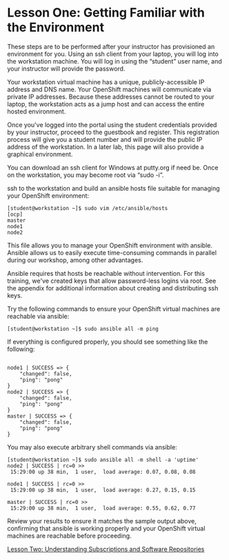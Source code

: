 # Lesson One: Getting Familiar with the Environment

These steps are to be performed after your instructor has provisioned an environment for you. Using an ssh client from your laptop, you will log into the workstation machine. You will log in using the “student” user name, and your instructor will provide the password. 

Your workstation virtual machine has a unique, publicly-accessible IP address and DNS name. Your OpenShift machines will communicate via private IP addresses. Because these addresses cannot be routed to your laptop, the workstation acts as a jump host and can access the entire hosted environment.

Once you've logged into the portal using the student credentials provided by your instructor, proceed to the guestbook and register. This registration process will give you a student number and will provide the public IP address of the workstation. In a later lab, this page will also provide a graphical environment.

You can download an ssh client for Windows at putty.org if need be. Once on the workstation, you may become root via “sudo -i”. 

ssh to the workstation and build an ansible hosts file suitable for managing your OpenShift environment:
```
[student@workstation ~]$ sudo vim /etc/ansible/hosts
[ocp]
master
node1
node2
```

This file allows you to manage your OpenShift environment with ansible. Ansible allows us to easily execute time-consuming commands in parallel during our workshop, among other advantages.

Ansible requires that hosts be reachable without intervention. For this training, we've created keys that allow password-less logins via root. See the appendix for additional information about creating and distributing ssh keys.

Try the following commands to ensure your OpenShift virtual machines are reachable via ansible:
```
[student@workstation ~]$ sudo ansible all -m ping
```
If everything is configured properly, you should see something like the following:
```

node1 | SUCCESS => {
    "changed": false,
    "ping": "pong"
}
node2 | SUCCESS => {
    "changed": false,
    "ping": "pong"
}
master | SUCCESS => {
    "changed": false,
    "ping": "pong"
}
```
You may also execute arbitrary shell commands via ansible:
```
[student@workstation ~]$ sudo ansible all -m shell -a 'uptime'
node2 | SUCCESS | rc=0 >>
 15:29:00 up 38 min,  1 user,  load average: 0.07, 0.08, 0.08

node1 | SUCCESS | rc=0 >>
 15:29:00 up 38 min,  1 user,  load average: 0.27, 0.15, 0.15

master | SUCCESS | rc=0 >>
 15:29:00 up 38 min,  1 user,  load average: 0.55, 0.62, 0.77
```
Review your results to ensure it matches the sample output above, confirming that ansible is working properly and your OpenShift virtual machines are reachable before proceeding.

[Lesson Two: Understanding Subscriptions and Software Repositories](02-lesson-understanding_subscriptions.md)
